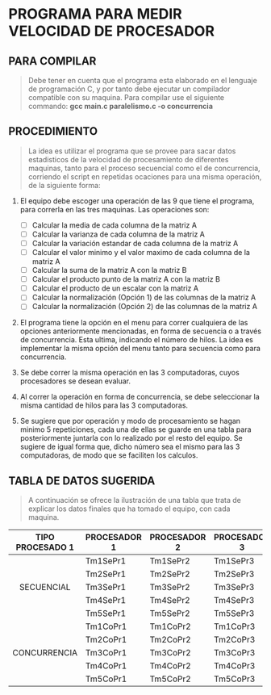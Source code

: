 # **PROGRAMA PARA MEDIR VELOCIDAD DE PROCESADOR**

## PARA COMPILAR

> Debe tener en cuenta que el programa esta elaborado en el lenguaje de programación C, y  por tanto debe ejecutar un compilador compatible con su maquina.
>Para compilar use el siguiente commando: **gcc main.c paralelismo.c -o concurrencia**

## PROCEDIMIENTO
>
> La idea es utilizar el programa que se provee para sacar datos estadisticos de la velocidad de procesamiento de diferentes maquinas, tanto para el proceso secuencial como el de concurrencia, corriendo el script en repetidas ocaciones para una misma operación, de la siguiente forma:

1. El equipo debe escoger una operación de las 9 que tiene el programa, para correrla en las tres maquinas. Las operaciones son:
    - [ ] Calcular la media de cada columna de la matriz A
    - [ ] Calcular la varianza de cada columna de la matriz A
    - [ ] Calcular la variación estandar de cada columna de la matriz A
    - [ ] Calcular el valor minimo y el valor maximo de cada columna de la matriz A
    - [ ] Calcular la suma de la matriz A con la matriz B
    - [ ] Calcular el producto punto de la matriz A con la matriz B
    - [ ] Calcular el producto de un escalar con la matriz A
    - [ ] Calcular la normalización (Opción 1) de las columnas de la matriz A
    - [ ] Calcular la normalización (Opción 2) de las columnas de la matriz A

2. El programa tiene la opción en el menu para correr cualquiera de las opciones anteriormente mencionadas, en forma de secuencia o a través de concurrencia. Esta ultima, indicando el número de hilos. La idea es implementar la misma opción del menu tanto para secuencia como para concurrencia.

3. Se debe correr la misma operación en las 3 computadoras, cuyos procesadores se desean evaluar.

4. Al correr la operación en forma de concurrencia, se debe seleccionar la misma cantidad de hilos para las 3 computadoras.

5. Se sugiere que por operación y modo de procesamiento se hagan minimo 5 repeticiones, cada una de ellas se guarde en una tabla para posteriormente juntarla con lo realizado por el resto del equipo. Se sugiere de igual forma que, dicho número sea el mismo para las 3 computadoras, de modo que se faciliten los calculos.

## **TABLA DE DATOS SUGERIDA**
>
> A continuación se ofrece la ilustración de una tabla que trata de explicar los datos finales que ha tomado el equipo, con cada maquina.

<table>
    <thead>
        <tr>
            <th>TIPO PROCESADO 1</th>
            <th>PROCESADOR 1</th>
            <th>PROCESADOR 2</th>
            <th>PROCESADOR 3</th>
        </tr>
    </thead>
    <tbody>
        <tr>
            <td rowspan=5 align="center">SECUENCIAL</td>
            <td align="left">Tm1SePr1</td>
            <td align="left">Tm1SePr2</td>
            <td align="left">Tm1SePr3</td>
        </tr>
        <tr>
            <td align="left">Tm2SePr1</td>
            <td align="left">Tm2SePr2</td>
            <td align="left">Tm2SePr3</td>            
        </tr>
        <tr>
            <td align="left">Tm3SePr1</td>
            <td align="left">Tm3SePr2</td>
            <td align="left">Tm3SePr3</td> 
        </tr>
        <tr>
            <td align="left">Tm4SePr1</td>
            <td align="left">Tm4SePr2</td>
            <td align="left">Tm4SePr3</td> 
        </tr>
                    <tr>
            <td align="left">Tm5SePr1</td>
            <td align="left">Tm5SePr2</td>
            <td align="left">Tm5SePr3</td> 
        </tr>
                <tr>
            <td rowspan=5 align="center">CONCURRENCIA</td>
            <td align="left">Tm1CoPr1</td>
            <td align="left">Tm1CoPr2</td>
            <td align="left">Tm1CoPr3</td>
        </tr>
        <tr>
            <td align="left">Tm2CoPr1</td>
            <td align="left">Tm2CoPr2</td>
            <td align="left">Tm2CoPr3</td>
        </tr>
        <tr>
            <td align="left">Tm3CoPr1</td>
            <td align="left">Tm3CoPr2</td>
            <td align="left">Tm3CoPr3</td>
        </tr>
        <tr>
            <td align="left">Tm4CoPr1</td>
            <td align="left">Tm4CoPr2</td>
            <td align="left">Tm4CoPr3</td>
        </tr>
                    <tr>
            <td align="left">Tm5CoPr1</td>
            <td align="left">Tm5CoPr2</td>
            <td align="left">Tm5CoPr3</td>
        </tr>
    </tbody>
</table>
